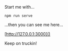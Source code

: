 Start me with...

```
npm run serve
```

...then you can see me here...

[http://127.0.0.1:3000]()

Keep on truckin!